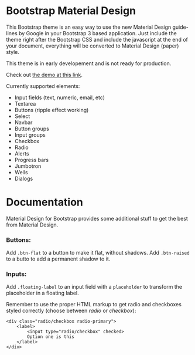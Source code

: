 Bootstrap Material Design
=========================

This Bootstrap theme is an easy way to use the new Material Design guide-lines by Google in your Bootstrap 3 based application.
Just include the theme right after the Bootstrap CSS and include the javascript at the end of your document, everything will be converted to Material Design (paper) style.

This theme is in early developement and is not ready for production.

Check out [the demo at this link](http://fezvrasta.github.io/bootstrap-material-design/).


Currently supported elements:

- Input fields (text, numeric, email, etc)
- Textarea
- Buttons (ripple effect working)
- Select
- Navbar
- Button groups
- Input groups
- Checkbox
- Radio
- Alerts
- Progress bars
- Jumbotron
- Wells
- Dialogs


# Documentation

Material Design for Bootstrap provides some additional stuff to get the best from Material Design.

### Buttons:

Add `.btn-flat` to a button to make it flat, without shadows.
Add `.btn-raised` to a butto to add a permanent shadow to it.

### Inputs:

Add `.floating-label` to an input field with a `placeholder` to transform the placeholder in a floating label.

Remember to use the proper HTML markup to get radio and checkboxes styled correctly (choose between *radio* or *checkbox*):

    <div class="radio/checkbox radio-primary">
        <label>
            <input type="radio/checkbox" checked>
            Option one is this
        </label>
    </div>


